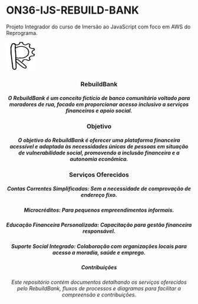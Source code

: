 # ON36-IJS-REBUILD-BANK
 Projeto Integrador do curso de Imersão ao JavaScript com foco em AWS do Reprograma.

 <p><a align="center"><img src="https://github.com/lrolivera/ON36-IJS-REBUILD-BANK/blob/main/rebuild-bank-png.png" width="80" height="80"</a> </p>
  
### RebuildBank
##### O RebuildBank é um conceito fictício de banco comunitário voltado para moradores de rua, focado em proporcionar acesso inclusivo a serviços financeiros e apoio social.

### Objetivo
##### O objetivo do RebuildBank é oferecer uma plataforma financeira acessível e adaptada às necessidades únicas de pessoas em situação de vulnerabilidade social, promovendo a inclusão financeira e a autonomia econômica.

### Serviços Oferecidos
##### Contas Correntes Simplificadas: Sem a necessidade de comprovação de endereço fixo.
##### Microcréditos: Para pequenos empreendimentos informais.
##### Educação Financeira Personalizada: Capacitação para gestão financeira responsável.
##### Suporte Social Integrado: Colaboração com organizações locais para acesso a moradia, saúde e emprego.

##### Contribuições
###### Este repositório contém documentos detalhando os serviços oferecidos pelo RebuildBank, fluxos de processos e diagramas para facilitar a compreensão e contribuições.
